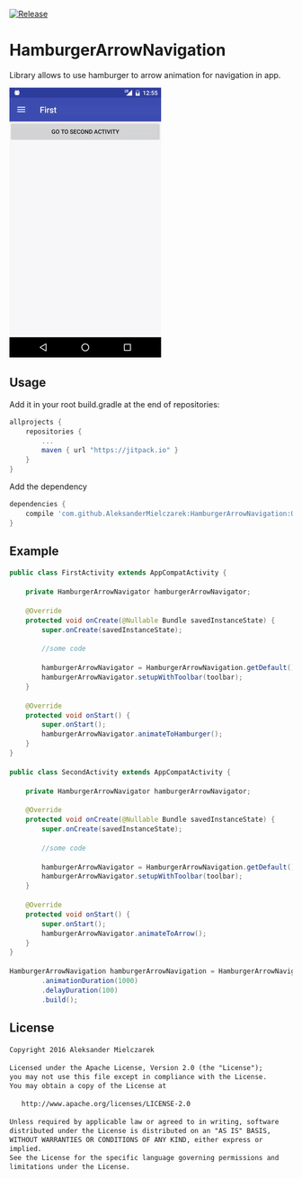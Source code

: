 [![Release](https://jitpack.io/v/AleksanderMielczarek/HamburgerArrowNavigation.svg)](https://jitpack.io/#AleksanderMielczarek/HamburgerArrowNavigation)

# HamburgerArrowNavigation

Library allows to use hamburger to arrow animation for navigation in app.

![Logo](images/example.gif)

## Usage

Add it in your root build.gradle at the end of repositories:

```groovy
allprojects {
	repositories {
        ...
        maven { url "https://jitpack.io" }
    }
}
```

Add the dependency

```groovy
dependencies {
    compile 'com.github.AleksanderMielczarek:HamburgerArrowNavigation:0.1.0'
}
```

## Example

```java
public class FirstActivity extends AppCompatActivity {

    private HamburgerArrowNavigator hamburgerArrowNavigator;
    
    @Override
    protected void onCreate(@Nullable Bundle savedInstanceState) {
        super.onCreate(savedInstanceState);
      
        //some code
      
        hamburgerArrowNavigator = HamburgerArrowNavigation.getDefault().getHamburgerArrowNavigator(this);
        hamburgerArrowNavigator.setupWithToolbar(toolbar);
    }
    
    @Override
    protected void onStart() {
        super.onStart();
        hamburgerArrowNavigator.animateToHamburger();
    }
}

public class SecondActivity extends AppCompatActivity {

    private HamburgerArrowNavigator hamburgerArrowNavigator;
    
    @Override
    protected void onCreate(@Nullable Bundle savedInstanceState) {
        super.onCreate(savedInstanceState);
     
        //some code
     
        hamburgerArrowNavigator = HamburgerArrowNavigation.getDefault().getHamburgerArrowNavigator(this);
        hamburgerArrowNavigator.setupWithToolbar(toolbar);
    }
    
    @Override
    protected void onStart() {
        super.onStart();
        hamburgerArrowNavigator.animateToArrow();
    }
}

HamburgerArrowNavigation hamburgerArrowNavigation = HamburgerArrowNavigation.builder()
        .animationDuration(1000)
        .delayDuration(100)
        .build();
```
 
## License

    Copyright 2016 Aleksander Mielczarek

    Licensed under the Apache License, Version 2.0 (the "License");
    you may not use this file except in compliance with the License.
    You may obtain a copy of the License at

       http://www.apache.org/licenses/LICENSE-2.0

    Unless required by applicable law or agreed to in writing, software
    distributed under the License is distributed on an "AS IS" BASIS,
    WITHOUT WARRANTIES OR CONDITIONS OF ANY KIND, either express or implied.
    See the License for the specific language governing permissions and
    limitations under the License.